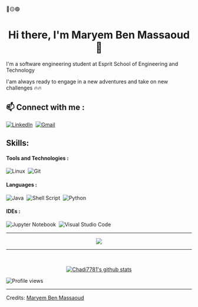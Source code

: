  <div>
🔴🟡🟢

<br>
 </div>
<p>
<h1 align="center"> <b>Hi there, I'm Maryem Ben Massaoud👋 </b></h1>
</p>
I'm a software engineering student at Esprit School of Engineering and Technology

I'am always ready to engage in a new adventures and take on new challenges 🔥🔥


## 📫 Connect with me :
<p align="center">
 
  
  <a href="https://www.linkedin.com/in/maryem-ben-massaoud-605821197/"><img src="https://img.shields.io/badge/linkedin-%230077B5.svg?&style=for-the-badge&logo=linkedin&logoColor=white" alt="LinkedIn" /></a>&nbsp;
 <a href="mailto:mariembenmassoud123@gmail.com?subject=Hey%20Maryem"><img src="https://img.shields.io/badge/gmail-%23D14836.svg?&style=for-the-badge&logo=gmail&logoColor=white" alt="Gmail"/></a>&nbsp;  
</p>

## Skills:

#### Tools and Technologies :

![Linux](https://img.shields.io/badge/Linux-FCC624?style=for-the-badge&logo=linux&logoColor=black)&nbsp;
![Git](https://img.shields.io/badge/GIT-E44C30?style=for-the-badge&logo=git&logoColor=white)&nbsp;

#### Languages :

![Java](https://img.shields.io/badge/Java-ED8B00?style=for-the-badge&logo=java&logoColor=white)&nbsp;
![Shell Script](https://img.shields.io/badge/Shell_Script-121011?style=for-the-badge&logo=gnu-bash&logoColor=white)&nbsp;
![Python](https://img.shields.io/badge/Python-3776AB?style=for-the-badge&logo=python&logoColor=white)&nbsp;


#### IDEs :

![Jupyter Notebook](https://img.shields.io/badge/jupyter-%23FA0F00.svg?style=for-the-badge&logo=jupyter&logoColor=white)&nbsp;
![Visual Studio Code](https://img.shields.io/badge/Visual%20Studio%20Code-0078d7.svg?style=for-the-badge&logo=visual-studio-code&logoColor=white)&nbsp;


<hr>
   <p align="center">
<a href="https://github.com/ryo-ma/github-profile-trophy)"> <img src="https://github-profile-trophy.vercel.app/?username=Mariem-BM"/> 
          </a></p>
          
 <hr>          
<br/>

 <p align="center">
  <a href="https://github.com/Mariem-BM">
    <img src="https://github-readme-stats.vercel.app/api?username=Mariem-BM&count_private=true&hide_border=true&show_icons=true" alt="Chadi7781's github stats">
  </a>
</p>
 
![Profile views](https://gpvc.arturio.dev/Mariem-BM)  

------
Credits: [Maryem Ben Massaoud](https://github.com/mariem-BM)
